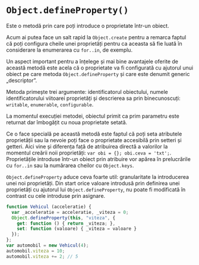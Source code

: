# `Object.defineProperty()`

Este o metodă prin care poți introduce o proprietate într-un obiect.

Acum ai putea face un salt rapid la `Object.create` pentru a remarca faptul că poți configura cheile unei proprietăți pentru ca aceasta să fie luată în considerare la enumerarea cu `for..in`, de exemplu.

Un aspect important pentru a înțelege și mai bine avantajele oferite de această metodă este acela că o proprietate va fi configurată cu ajutorul unui obiect pe care metoda `Object.defineProperty` și care este denumit generic „descriptor”.

Metoda primește trei argumente: identificatorul obiectului, numele identificatorului viitoarei proprietăți și descrierea sa prin binecunoscuți: `writable`, `enumerable`, `configurable`.

La momentul execuției metodei, obiectul primit ca prim parametru este returnat dar îmbogățit cu noua proprietate setată.

Ce o face specială pe această metodă este faptul că poți seta atributele proprietății sau la nevoie poți face o proprietate accesibilă prin setteri și getteri. Aici vine și diferența față de atribuirea directă a valorilor la momentul creării noii proprietăți: `var obi = {}; obi.ceva = 'txt';`.
Proprietățile introduse într-un obiect prin atribuire vor apărea în prelucrările cu `for..in` sau la numărarea cheilor cu `Object.keys`.

`Object.defineProperty` aduce ceva foarte util: granularitate la introducerea unei noi proprietăți. Din start orice valoare introdusă prin definirea unei proprietăți cu ajutorul lui `Object.defineProperty`, nu poate fi modificată în contrast cu cele introduse prin asignare.


```javascript
function Vehicul (acceleratie) {
  var _acceleratie = acceleratie, _viteza = 0;
  Object.defineProperty(this, "viteza", {
    get: function () { return _viteza; },
    set: function (valoare) { _viteza = valoare }
  });
};
var automobil = new Vehicul(4);
automobil.viteza = 10;
automobil.viteza += 2; // 5
```
